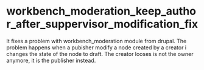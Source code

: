 workbench_moderation_keep_author_after_suppervisor_modification_fix
===================================================================

It fixes a problem with workbench_moderation module from drupal. The problem happens when a pubisher modify a node created by a creator i changes the state of the node to draft. The creator looses is not the owner anymore, it is the publisher instead.
